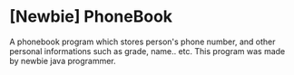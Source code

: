# [Newbie] PhoneBook
A phonebook program which stores person's phone number, and other personal informations such as grade, name.. etc.
This program was made by newbie java programmer.
